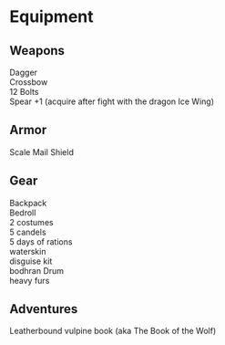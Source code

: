 # Equipment

## Weapons
Dagger  
Crossbow  
12 Bolts  
Spear +1 (acquire after fight with the dragon Ice Wing)

## Armor
Scale Mail
Shield


## Gear
Backpack  
Bedroll  
2 costumes  
5 candels  
5 days of rations  
waterskin  
disguise kit  
bodhran Drum  
heavy furs  

## Adventures
Leatherbound vulpine book (aka The Book of the Wolf)  

